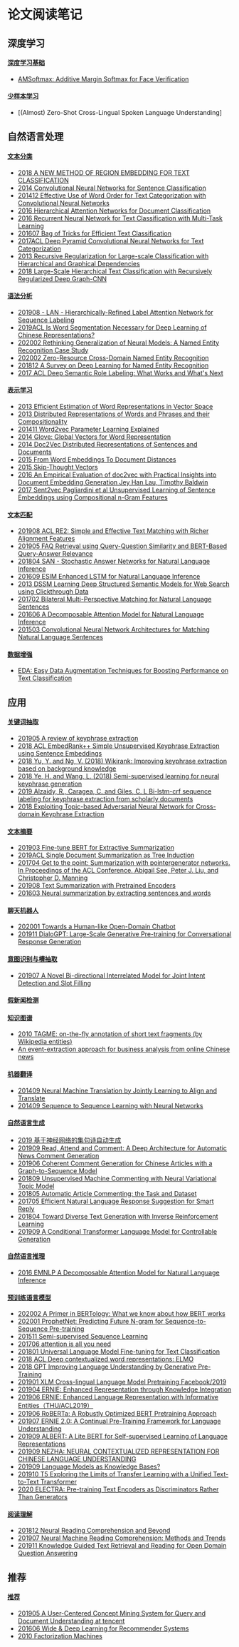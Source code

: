 # 论文阅读笔记

## 深度学习

#### [深度学习基础](notes/DeepLearning.md)
- [AMSoftmax: Additive Margin Softmax for Face Verification](resources/notes/d0001/loss_201801_AMSoftmax.md)

#### [少样本学习](notes/ZeroShotLearning.md)
- [(Almost) Zero-Shot Cross-Lingual Spoken Language Understanding]

## 自然语言处理

#### [文本分类](notes/Classification.md)
- [2018 A NEW METHOD OF REGION EMBEDDING FOR TEXT CLASSIFICATION](resources/notes/d0001/classification_2018_REGION_EMBEDDING_FOR_TEXT_CLASSIFICATION.md)
- [2014 Convolutional Neural Networks for Sentence Classification](resources/notes/d0001/Classification_2014_TextCNN__Convolutional_Neural_Networks_for_Sentence_Classification.md)
- [201412 Effective Use of Word Order for Text Categorization with Convolutional Neural Networks](resources/notes/d0001/classification_201412_Effective_Use_of_Word_Order_for_Text_Categorization_with_Convolutional_Neural_Networks.md)
- [2016 Hierarchical Attention Networks for Document Classification](resources/notes/d0001/classification_2016_hierarchical_attention_networks_for_document_classification.md)
- [2016 Recurrent Neural Network for Text Classification with Multi-Task Learning](resources/notes/d0001/classification_2016_Recurrent_Neural_Network_for_Text_Classification_with_MultiTask_Learning.md)
- [201607 Bag of Tricks for Efficient Text Classification](resources/notes/d0001/classification_201607_bag_of_tricks_for_efficient_text_classification.md)
- [2017ACL Deep Pyramid Convolutional Neural Networks for Text Categorization](resources/notes/d0001/classification_2017_Deep_Pyramid_Convolutional_Neural_Networks_for_Text_Categorization.md)
- [2013 Recursive Regularization for Large-scale Classification with Hierarchical and Graphical Dependencies](resources/notes/d0001/classification_2013_Recursive_Regularization_for_Large_scale_Classification_with_Hierarchical_and_Graphical_Dependencies.md)
- [2018 Large-Scale Hierarchical Text Classification with Recursively Regularized Deep Graph-CNN](resources/notes/d0001/classification_2018_Large_Scale_Hierarchical_Text_Classification_with_Recursively_Regularized_Deep_Graph_CNN.md)

#### [语法分析](notes/NlpGrammaticalAnalysis.md)
- [201908 - LAN - Hierarchically-Refined Label Attention Network for Sequence Labeling](resources/notes/d0001/structlabel_201908_Hierarchically_Refined_Label_Attention_Network_for_Sequence_Labeling.md)
- [2019ACL Is Word Segmentation Necessary for Deep Learning of Chinese Representations?](resources/notes/d0001/nlplac_2019_is_word_segmentation_necessary_for_deep_learning_of_chinese_representations.md)
- [202002 Rethinking Generalization of Neural Models: A Named Entity Recognition Case Study](resources/notes/d0001/ner_202002_Rethinking_Generalization_of_Neural_Models.md)
- [202002 Zero-Resource Cross-Domain Named Entity Recognition](resources/notes/d0001/ner_202002_Zero_Resource_Cross_Domain_Named_Entity_Recognition.md)
- [201812 A Survey on Deep Learning for Named Entity Recognition]()
- [2017 ACL Deep Semantic Role Labeling: What Works and What's Next]()

#### [表示学习](notes/Representation.md)
- [2013 Efficient Estimation of Word Representations in Vector Space](resources/notes/d0001/w2v_2013_efficient_estimation_of_word_representations_in_vector_space.md)
- [2013 Distributed Representations of Words and Phrases and their Compositionality](resources/notes/d0001/w2v_2013_distributed_representations_of_words_and_phrases_and_their_compositionality.md)
- [201411 Word2vec Parameter Learning Explained]()
- [2014 Glove: Global Vectors for Word Representation](resources/notes/d0001/w2v_2014_Glove__Global_Vectors_for_Word_Representation.md)
- [2014 Doc2Vec Distributed Representations of Sentences and Documents](resources/notes/d0001/d2v_2014_distributed_representations_of_sentences_and_documents.md)
- [2015 From Word Embeddings To Document Distances](resources/notes/d0001/d2v_2015_From_Word_Embeddings_To_Document_Distances.md)
- [2015 Skip-Thought Vectors](https://arxiv.org/pdf/1506.06726)
- [2016 An Empirical Evaluation of doc2vec with Practical Insights into Document Embedding Generation Jey Han Lau, Timothy Baldwin](resources/notes/d0001/d2v_2016_an_empirical_evaluation_of_doc2vec_with_practical_insights_into_document_embedding_generation_jey_han_lau_timothy_baldwin.md)
- [2017 Sent2vec Pagliardini et al Unsupervised Learning of Sentence Embeddings using  Compositional n-Gram Features]()

#### [文本匹配](notes/Match.md)
- [201908 ACL RE2: Simple and Effective Text Matching with Richer Alignment Features](resources/notes/d0001/match201908_ACL_RE2__Simple_and_Effective_Text_Matching_with_Richer_Alignment_Features.md)
- [201905 FAQ Retrieval using Query-Question Similarity and BERT-Based Query-Answer Relevance](resources/notes/d0001/match_201905_ACL_FAQ_Retrieval_using_Query_Question_Similarity_and_BERT_Based_Query_Answer_Relevance.md)
- [201804 SAN - Stochastic Answer Networks for Natural Language Inference](resources/notes/d0001/match_201804_Stochastic_Answer_Networks_for_Natural_Language_Inference.md)
- [201609 ESIM Enhanced LSTM for Natural Language Inference](resources/notes/d0001/match_2016_Enhanced_LSTM_for_Natural_Language_Inference.md)
- [2013 DSSM Learning Deep Structured Semantic Models for Web Search using Clickthrough Data](resources/notes/d0001/match_2013_Learning_Deep_Structured_Semantic_Models_for_Web_Search_using_Clickthrough_Data.md)
- [201702 Bilateral Multi-Perspective Matching for Natural Language Sentences](resources/notes/d0001/match_201702_Bilateral_Multi_Perspective_Matching_for_Natural_Language_Sentences.md)
- [201606 A Decomposable Attention Model for Natural Language Inference](resources/notes/d0001/match_201606_A_Decomposable_Attention_Model_for_Natural_Language_Inference.md)
- [201503 Convolutional Neural Network Architectures for Matching Natural Language Sentences]()

#### [数据增强](notes/DataAugmentation.md)
- [EDA: Easy Data Augmentation Techniques for Boosting Performance on Text Classification ](resources/notes/d0001/DataAugNLP_201901_EDA__Easy_Data_Augmentation_Techniques_for_Boosting_Performance_onText_Classification_Tasks.md)

## 应用

#### [关键词抽取](notes/KeyPhrase.md)
- [201905 A review of keyphrase extraction](resources/notes/d0001/keyphrase_2019_A_Review_of_Keyphrase_Extraction.md)
- [2018 ACL EmbedRank++ Simple Unsupervised Keyphrase Extraction using Sentence Embeddings](resources/notes/d0001/keyphrase_2018_simple_unsupervisd_keyphrase_embedding.md)
- [2018 Yu, Y. and Ng, V. (2018) Wikirank: Improving keyphrase extraction based on background knowledge](resources/notes/d0001/keyphrase_2018_WikiRank_Improving_Keyphrase_Extraction_Based_on_Background_Knowledge.md)
- [2018 Ye, H. and Wang, L. (2018) Semi-supervised learning for neural keyphrase generation](resources/notes/d0001/keyphrase_2018_SemiSupervisedLearningforNeuralKeyphraseGeneration.md)
- [2019 Alzaidy, R., Caragea, C. and Giles, C. L Bi-lstm-crf sequence labeling for keyphrase extraction from scholarly documents]()
- [2018 Exploiting Topic-based Adversarial Neural Network for Cross-domain Keyphrase Extraction]()

#### [文本摘要](notes/Summarization.md)
- [201903 Fine-tune BERT for Extractive Summarization](resources/notes/d0001/summarization_2019_fine_tune_bert.md)
- [2019ACL Single Document Summarization as Tree Induction](resources/notes/d0001/summarization_2019ACL_Single_Document_Summarization_as_Tree_Induction.md)
- [201704 Get to the point: Summarization with pointergenerator networks. In Proceedings of the ACL Conference.  Abigail See, Peter J. Liu, and Christopher D. Manning](resources/notes/d0001/summarization_201704_get_the_point.md)
- [201908 Text Summarization with Pretrained Encoders](resources/notes/d0001/summarization_2019_Text_Summarization_with_Pretrained_Encoders.md)
- [201603 Neural summarization by extracting sentences and words](resources/notes/d0001/summarization_201603_Neural_summarization_by_extracting_sentences_and_words.md)

#### [聊天机器人](notes/ChatBot.md)
- [202001 Towards a Human-like Open-Domain Chatbot]()
- [201911 DialoGPT: Large-Scale Generative Pre-training for Conversational Response Generation](resources/notes/d0001/chatbot_201911_DialoGPT__Large_Scale_Generative_Pre_training_for_Conversational_Response.md)

#### [意图识别与槽抽取](notes/Intent&Slot.md)
- [201907 A Novel Bi-directional Interrelated Model for Joint Intent Detection and Slot Filling](resources/notes/d0001/intent_201907_A_Novel_Bi_directional_Interrelated_Model_for_Joint_Intent_Detection_and_Slot_Filling.md)

#### [假新闻检测](notes/FakeNewsDetection.md)

#### [知识图谱](notes/KnowlegeGraph.md)
- [2010 TAGME: on-the-fly annotation of short text fragments (by Wikipedia entities)](resources/notes/d0001/kgel_2010_TAGME__on_the_fly_annotation_of_short_text_fragments_by_Wikipedia_entities.md)
- [An event-extraction approach for business analysis from online Chinese news]()

#### [机器翻译](notes/MachineTranslation.md)
- [201409 Neural Machine Translation by Jointly Learning to Align and Translate](resources/notes/d0001/mt_201409_Neural_Machine_Translation_by_Jointly_Learning_to_Align_and_Translate.md)
- [201409 Sequence to Sequence Learning with Neural Networks](resources/notes/d0001/seq2seq_201409_Sequence_to_Sequence_Learning_with_Neural_Networks.md)

#### [自然语言生成](notes/NaturalLanguageGeneration.md)
- [2019 基于神经网络的集句诗自动生成]()
- [201909 Read, Attend and Comment: A Deep Architecture for Automatic News Comment Generation](resources/notes/d0001/comment_201910_Read__Attend_and_Comment__A_Deep_Architecture_for_Automatic_News_Comment_Generation.md)
- [201906 Coherent Comment Generation for Chinese Articles with a Graph-to-Sequence Model](resources/notes/d0001/comment_201906_Coherent_Comment_Generation_for_Chinese_Articles_with_a_Graph_to_Sequence_Model.md)
- [201809 Unsupervised Machine Commenting with Neural Variational Topic Model](resources/notes/d0001/comment_201809_Unsupervised_Machine_Commenting_with_Neural_Variational_Topic_Model.md)
- [201805 Automatic Article Commenting: the Task and Dataset](resources/notes/d0001/comment_201805_Automatic_Article_Commenting__the_Task_and_Dataset.md)
- [201705 Efficient Natural Language Response Suggestion for Smart Reply](resources/notes/d0001/response_201705_Efficient_Natural_Language_Response_Suggestion_for_Smart_Reply.md)
- [201804 Toward Diverse Text Generation with Inverse Reinforcement Learning]()
- [201909 A Conditional Transformer Language Model for Controllable Generation](resources/notes/d0001/nlg_201909_A_Conditional_Transformer_Language_Model_for_Controllable_Generation.md)

#### [自然语言推理](notes/NaturalLanguageInference.md)
- [2016 EMNLP A Decomposable Attention Model for Natural Language Inference]()

#### [预训练语言模型](notes/PretrainedLangugeModel.md)
- [202002 A Primer in BERTology: What we know about how BERT works](resources/notes/d0001/pretrain_202002_A_Primer_in_BERTology.md)
- [202001 ProphetNet: Predicting Future N-gram for Sequence-to-Sequence Pre-training](resources/notes/d0001/pretrain_202001_ProphetNet_Predicting_Future_N_gram_for_Sequence_to_Sequence_Pre_training.md)
- [201511 Semi-supervised Sequence Learning](resources/notes/d0001/pretrainml_201511_Semi-supervised_Sequence_Learning.md)
- [201706 attention is all you need](resources/notes/d0001/attention_2017_attention_is_all_you_need.md)
- [201801 Universal Language Model Fine-tuning for Text Classification](resources/notes/d0001/pretrainlm_201801_Universal_Language_Model_Fine_tuning_for_Text_Classification.md)
- [2018 ACL Deep contextualized word representations: ELMO](resources/notes/d0001/pretrainlm_2018_deep_contextualized_word_representations.md)
- [2018 GPT Improving Language Understanding by Generative Pre-Training](resources/notes/d0001/pretrainlm_2018_gpt_Improving_Language_Understanding_by_Generative_Pre_Training.md)
- [201901 XLM Cross-lingual Language Model Pretraining Facebook/2019](resources/notes/d0001/pretrainml_201901_Cross_lingual_Language_Model_Pretraining.md)
- [201904 ERNIE: Enhanced Representation through Knowledge Integration](resources/notes/d0001/pretrainml_201904_ERNIE__Enhanced_Representation_through_Knowledge_Integration.md)
- [201906 ERNIE: Enhanced Language Representation with Informative Entities（THU/ACL2019）](resources/notes/d0001/pretrainml_201907_ERNIE__Enhanced_Language_Representation_with_Informative_Entities.md)
- [201906 RoBERTa: A Robustly Optimized BERT Pretraining Approach](resources/notes/d0001/pretrainlm_201907_RoBERTa__A_Robustly_Optimized_BERT_Pretraining_Approach.md)
- [201907 ERNIE 2.0: A Continual Pre-Training Framework for Language Understanding](resources/notes/d0001/pretrainml_201907_ERNIE_2.0__A_Continual_Pre_Training_Framework_for_Language_Understanding.md)
- [201909 ALBERT: A Lite BERT for Self-supervised Learning of Language Representations](resources/notes/d0001/pretrainlm_201909_ALBERT__A_Lite_BERT_for_Self_supervised_Learning_of_Language_Representations.md)
- [201909 NEZHA: NEURAL CONTEXTUALIZED REPRESENTATION FOR CHINESE LANGUAGE UNDERSTANDING](resources/notes/d0001/pretrainlm_201909_nezha__neural_contextualized_representation_for_chinese_language_understanding.md)
- [201909 Language Models as Knowledge Bases?](resources/notes/d0001/pretrain_201909_Language_Models_as_Knowledge_Bases.md)
- [201910 T5 Exploring the Limits of Transfer Learning with a Unified Text-to-Text Transformer](resources/notes/d0001/pretrainlm_201910_T5_Exploring_the_Limits_of_Transfer_Learning_with_a_Unified_Text_to_Text_Transformer.md)
- [2020 ELECTRA: Pre-training Text Encoders as Discriminators Rather Than Generators](resources/notes/d0001/pretrainlm_2020_ELECTRA__Pre-training_Text_Encoders_as_Discriminators_Rather_Than_Generators.md)

#### [阅读理解](notes/ReadingComprehension.md)
- [201812 Neural Reading Comprehension and Beyond]()
- [201907 Neural Machine Reading Comprehension: Methods and Trends](http://arxiv.org/abs/1907.01118)
- [201911 Knowledge Guided Text Retrieval and Reading for Open Domain Question Answering]()

## 推荐

#### [推荐](notes/Recommendation.md)
- [201905 A User-Centered Concept Mining System for Query and Document Understanding at tencent](resources/notes/d0001/rec_201905_A_User_Centered_Concept_Mining_System_for_Query_and_Document_Understanding_at_tencent.md)
- [201606  Wide & Deep Learning for Recommender Systems](resources/notes/d0001/rec_201606_Wide__Deep_Learning_for_Recommender_Systems.md)
- [2010 Factorization Machines](resources/notes/d0001/rec_2010_Factorization_Machines.md)
